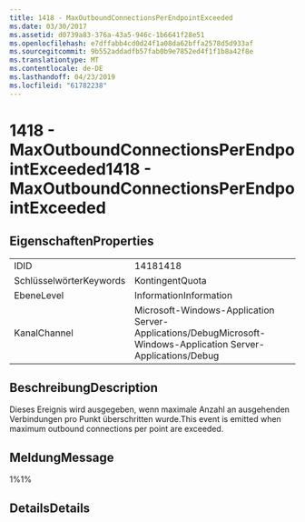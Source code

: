 ```yaml
---
title: 1418 - MaxOutboundConnectionsPerEndpointExceeded
ms.date: 03/30/2017
ms.assetid: d0739a83-376a-43a5-946c-1b6641f28e51
ms.openlocfilehash: e7dffabb4cd0d24f1a08da62bffa2578d5d933af
ms.sourcegitcommit: 9b552addadfb57fab0b9e7852ed4f1f1b8a42f8e
ms.translationtype: MT
ms.contentlocale: de-DE
ms.lasthandoff: 04/23/2019
ms.locfileid: "61782238"
---
```

# <a name="1418---maxoutboundconnectionsperendpointexceeded"></a><span data-ttu-id="37387-102">1418 - MaxOutboundConnectionsPerEndpointExceeded</span><span class="sxs-lookup"><span data-stu-id="37387-102">1418 - MaxOutboundConnectionsPerEndpointExceeded</span></span>
## <a name="properties"></a><span data-ttu-id="37387-103">Eigenschaften</span><span class="sxs-lookup"><span data-stu-id="37387-103">Properties</span></span>  
  
|||  
|-|-|  
|<span data-ttu-id="37387-104">ID</span><span class="sxs-lookup"><span data-stu-id="37387-104">ID</span></span>|<span data-ttu-id="37387-105">1418</span><span class="sxs-lookup"><span data-stu-id="37387-105">1418</span></span>|  
|<span data-ttu-id="37387-106">Schlüsselwörter</span><span class="sxs-lookup"><span data-stu-id="37387-106">Keywords</span></span>|<span data-ttu-id="37387-107">Kontingent</span><span class="sxs-lookup"><span data-stu-id="37387-107">Quota</span></span>|  
|<span data-ttu-id="37387-108">Ebene</span><span class="sxs-lookup"><span data-stu-id="37387-108">Level</span></span>|<span data-ttu-id="37387-109">Information</span><span class="sxs-lookup"><span data-stu-id="37387-109">Information</span></span>|  
|<span data-ttu-id="37387-110">Kanal</span><span class="sxs-lookup"><span data-stu-id="37387-110">Channel</span></span>|<span data-ttu-id="37387-111">Microsoft-Windows-Application Server-Applications/Debug</span><span class="sxs-lookup"><span data-stu-id="37387-111">Microsoft-Windows-Application Server-Applications/Debug</span></span>|  
  
## <a name="description"></a><span data-ttu-id="37387-112">Beschreibung</span><span class="sxs-lookup"><span data-stu-id="37387-112">Description</span></span>  
 <span data-ttu-id="37387-113">Dieses Ereignis wird ausgegeben, wenn maximale Anzahl an ausgehenden Verbindungen pro Punkt überschritten wurde.</span><span class="sxs-lookup"><span data-stu-id="37387-113">This event is emitted when maximum outbound connections per point are exceeded.</span></span>  
  
## <a name="message"></a><span data-ttu-id="37387-114">Meldung</span><span class="sxs-lookup"><span data-stu-id="37387-114">Message</span></span>  
 <span data-ttu-id="37387-115">1%</span><span class="sxs-lookup"><span data-stu-id="37387-115">1%</span></span>  
  
## <a name="details"></a><span data-ttu-id="37387-116">Details</span><span class="sxs-lookup"><span data-stu-id="37387-116">Details</span></span>

